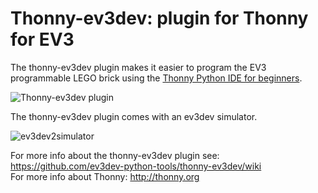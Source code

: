 # Thonny-ev3dev: plugin for Thonny for EV3

The thonny-ev3dev plugin makes it easier to program the EV3 programmable LEGO brick 
using the [Thonny Python IDE for beginners](http://thonny.org/). 

![Thonny-ev3dev plugin](https://raw.githubusercontent.com/wiki/ev3dev-python-tools/thonny-ev3dev/images/thonny-ev3dev.png "Thonny-ev3dev plugin")

The thonny-ev3dev plugin comes with an ev3dev simulator.

![ev3dev2simulator](https://raw.githubusercontent.com/wiki/ev3dev-python-tools/thonny-ev3dev/images/ev3dev2simulator.png "ev3dev2simulator")

For more info about the thonny-ev3dev plugin see: https://github.com/ev3dev-python-tools/thonny-ev3dev/wiki <br>
For more info about Thonny: http://thonny.org

